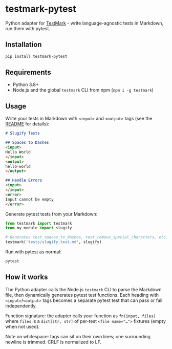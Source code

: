 # testmark-pytest

Python adapter for [TestMark](https://github.com/holdenmatt/testmark) - write language-agnostic tests in Markdown, run them with pytest.

## Installation

```bash
pip install testmark-pytest
```

## Requirements

- Python 3.8+
- Node.js and the global `testmark` CLI from npm (`npm i -g testmark`)

## Usage

Write your tests in Markdown with `<input>` and `<output>` tags (see the [README](https://github.com/holdenmatt/testmark) for details):

```markdown
# Slugify Tests

## Spaces to Dashes
<input>
Hello World
</input>
<output>
hello-world
</output>

## Handle Errors
<input>
</input>
<error>
Input cannot be empty
</error>
```

Generate pytest tests from your Markdown:

```python
from testmark import testmark
from my_module import slugify

# Generates test_spaces_to_dashes, test_remove_special_characters, etc.
testmark('tests/slugify.test.md', slugify)
```

Run with pytest as normal:

```bash
pytest
```

## How it works

The Python adapter calls the Node.js `testmark` CLI to parse the Markdown file, then dynamically generates pytest test functions. Each heading with `<input>`/`<output>` tags becomes a separate pytest test that can pass or fail independently.

Function signature: the adapter calls your function as `fn(input, files)` where `files` is a `dict[str, str]` of per-test `<file name="…">` fixtures (empty when not used).

Note on whitespace: tags can sit on their own lines; one surrounding newline is trimmed. CRLF is normalized to LF.
